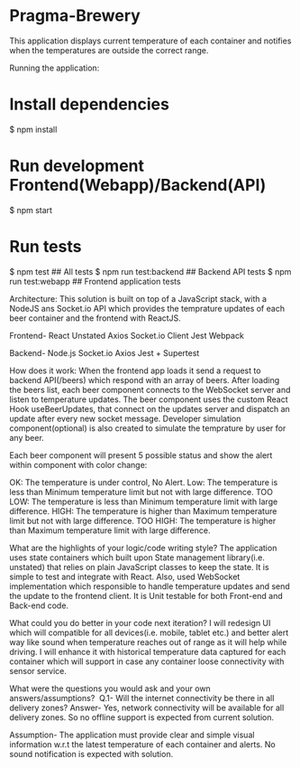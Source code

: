 # Pragma-Brewery
This application displays current temperature of each container and notifies when the temperatures are outside the correct range.

Running the application:

# Install dependencies #
$ npm install

# Run development Frontend(Webapp)/Backend(API) #
$ npm start

# Run tests #
$ npm test ## All tests
$ npm run test:backend ## Backend API tests
$ npm run test:webapp ## Frontend application tests

Architecture:
This solution is built on top of a JavaScript stack, with a NodeJS ans Socket.io API which provides the temprature updates of each beer container and the frontend with ReactJS.

Frontend-
    React
    Unstated
    Axios
    Socket.io Client
    Jest
    Webpack

Backend-
    Node.js
    Socket.io
    Axios
    Jest + Supertest

How does it work:
When the frontend app loads it send a request to backend API(/beers) which respond with an array of beers.
After loading the beers list, each beer component connects to the WebSocket server and listen to temperature updates.
The beer component uses the custom React Hook useBeerUpdates, that connect on the updates
server and dispatch an update after every new socket message.
Developer simulation component(optional) is also created to simulate the temprature by user for any beer.

Each beer component will present 5 possible status and show the alert within component with color change:

OK: The temperature is under control, No Alert.
Low: The temperature is less than Minimum temperature limit but not with large difference.
TOO LOW: The temperature is less than Minimum temperature limit with large difference.
HIGH: The temperature is higher than Maximum temperature limit but not with large difference.
TOO HIGH: The temperature is higher than Maximum temperature limit with large difference.

What are the highlights of your logic/code writing style?
The application uses state containers which built upon State management library(i.e. unstated) that relies on plain JavaScript classes to keep the state. It is simple to test and integrate with React. Also, used WebSocket implementation which responsible to handle temperature updates and send the update to the frontend client.
It is Unit testable for both Front-end and Back-end code.

 What could you do better in your code next iteration?
 I will redesign UI which will compatible for all devices(i.e. mobile, tablet etc.) and better alert way like sound when temperature reaches out of range as it will help while driving. I will enhance it with historical temperature data captured for each container which will support in case any container loose connectivity with sensor service.

 What were the questions you would ask and your own answers/assumptions? 
 Q.1- Will the internet connectivity be there in all delivery zones?
 Answer- Yes, network connectivity will be available for all delivery zones. So no offline support is expected from current solution.

 Assumption- The application must provide clear and simple visual information w.r.t the latest temperature of each container and alerts. No sound notification is expected with solution.




